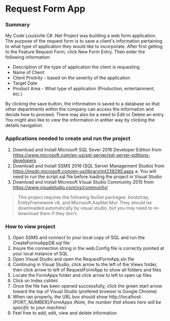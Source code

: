 # Request Form App

### Summary

My Code Louisivlle C# .Net Project was building a web form application.  The purpose of the request form is to save a client's information pertaining to what type of application they would like to incorporate.  After first getting to the Feature Request Form, click New Form Entry. Then enter the following information:

  - Description of the type of application the client is requesting
  - Name of Client
  - Client Priotrity - based on the severity of the application
  - Target Date
  - Product Area - What type of application (Production, entertainment, etc.)
  
By clicking the save button, the information is saved to a database so that other departments within the company can access the information and decide how to proceed.  There may also be a need to Edit or Delete an entry. You might also like to view the information in anther way by clicking the details navigation.

### Applications needed to create and run the project

1. Download and Install Microsoft SQL Sever 2016 Developer Edition from 
https://www.microsoft.com/en-us/sql-server/sql-server-editions-developers
2. Download and Install SSMS 2016 (SQL Server Management Studio) from 
https://msdn.microsoft.com/en-us/library/mt238290.aspx
  a. You will need to run the script.sql file before loading the project in Visual Studio
3. Download and Install Microsoft Visual Studio Community 2015 from
https://www.visualstudio.com/vs/community/

> This project requires the following NuGet packages: bootstrap, EntityFramework v6, and Microsoft.AspNet.Mvc
They should be downloaded automatically by visual studio, but you may need to re-download them if they don't.
    
### How to view project

1.  Open SSMS and connect to your local copy of SQL and run the CreateFormsAppDB.sql file
2.  Insure the connection string in the web.Config file is correctly pointed at your local instance of SQL
2.  Open Visual Studio and open the RequestFormApp.sln file
3.  Continuing in Visual Studio, click arrow to the left of the Views folder, then click arrow to left of RequestFormApp to show all folders and files
4.  Locate the FormApps folder and click arrow to left to open up files
5.  Click on Index.cshtml
6.  Once the file has been opened successfully, click the green start arrow toward the top of Visual Studio (prefered browser is Google Chrome)
7.  When ran properly, the URL box should show http://localhost:[PORT_NUMBER]/FormApps _(Note, the number that shows here will be specific to your machine)_
8.  Feel free to add, edit, view and delete information
